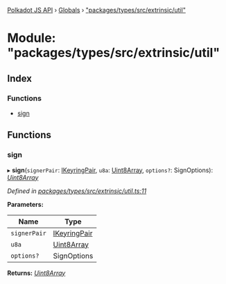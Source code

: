 [Polkadot JS API](../README.md) › [Globals](../globals.md) › ["packages/types/src/extrinsic/util"](_packages_types_src_extrinsic_util_.md)

# Module: "packages/types/src/extrinsic/util"

## Index

### Functions

* [sign](_packages_types_src_extrinsic_util_.md#sign)

## Functions

###  sign

▸ **sign**(`signerPair`: [IKeyringPair](../interfaces/_packages_types_src_types_interfaces_.ikeyringpair.md), `u8a`: [Uint8Array](../classes/_packages_types_src_codec_raw_.raw.md#static-uint8array), `options?`: SignOptions): *[Uint8Array](../classes/_packages_types_src_codec_raw_.raw.md#static-uint8array)*

*Defined in [packages/types/src/extrinsic/util.ts:11](https://github.com/polkadot-js/api/blob/54b4c2620/packages/types/src/extrinsic/util.ts#L11)*

**Parameters:**

Name | Type |
------ | ------ |
`signerPair` | [IKeyringPair](../interfaces/_packages_types_src_types_interfaces_.ikeyringpair.md) |
`u8a` | [Uint8Array](../classes/_packages_types_src_codec_raw_.raw.md#static-uint8array) |
`options?` | SignOptions |

**Returns:** *[Uint8Array](../classes/_packages_types_src_codec_raw_.raw.md#static-uint8array)*
